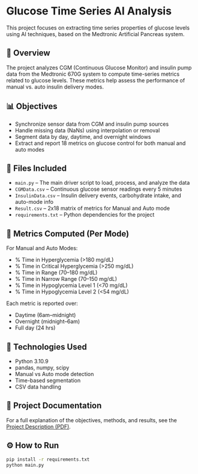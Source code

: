# Glucose Time Series AI Analysis

This project focuses on extracting time series properties of glucose levels using AI techniques, based on the Medtronic Artificial Pancreas system.

## 🧠 Overview

The project analyzes CGM (Continuous Glucose Monitor) and insulin pump data from the Medtronic 670G system to compute time-series metrics related to glucose levels. These metrics help assess the performance of manual vs. auto insulin delivery modes.

## 📊 Objectives

- Synchronize sensor data from CGM and insulin pump sources
- Handle missing data (NaNs) using interpolation or removal
- Segment data by day, daytime, and overnight windows
- Extract and report 18 metrics on glucose control for both manual and auto modes

## 📁 Files Included

- `main.py` – The main driver script to load, process, and analyze the data
- `CGMData.csv` – Continuous glucose sensor readings every 5 minutes
- `InsulinData.csv` – Insulin delivery events, carbohydrate intake, and auto-mode info
- `Result.csv` – 2x18 matrix of metrics for Manual and Auto mode
- `requirements.txt` – Python dependencies for the project

## 🧮 Metrics Computed (Per Mode)

For Manual and Auto Modes:

- % Time in Hyperglycemia (>180 mg/dL)
- % Time in Critical Hyperglycemia (>250 mg/dL)
- % Time in Range (70–180 mg/dL)
- % Time in Narrow Range (70–150 mg/dL)
- % Time in Hypoglycemia Level 1 (<70 mg/dL)
- % Time in Hypoglycemia Level 2 (<54 mg/dL)

Each metric is reported over:
- Daytime (6am–midnight)
- Overnight (midnight–6am)
- Full day (24 hrs)

## 📌 Technologies Used

- Python 3.10.9
- pandas, numpy, scipy
- Manual vs Auto mode detection
- Time-based segmentation
- CSV data handling

## 📄 Project Documentation

For a full explanation of the objectives, methods, and results, see the [Project Description (PDF)](./Project%20Description.pdf).

## ⚙️ How to Run

```bash
pip install -r requirements.txt
python main.py
